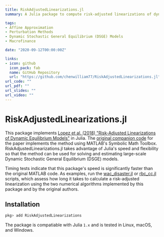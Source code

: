 ```yaml
---
title: RiskAdjustedLinearizations.jl
summary: A Julia package to compute risk-adjusted linearizations of dynamic economic models around the stochastic steady state

tags:
- Affine Approximation
- Perturbation Methods
- Dynamic Stochastic General Equilibrium (DSGE) Models
- Macrofinance

date: "2020-09-12T00:00:00Z"

links:
- icon: github
  icon_pack: fab
  name: GitHub Repository
  url: "https://github.com/chenwilliam77/RiskAdjustedLinearizations.jl"
url_code: ""
url_pdf: ""
url_slides: ""
url_video: ""
---
```


# RiskAdjustedLinearizations.jl
This package implements [Lopez et al. (2018) "Risk-Adjusted Linearizations of Dynamic Equilibrium Models"](https://ideas.repec.org/p/bfr/banfra/702.html) in Julia. The [original companion code](https://github.com/fvazquezgrande/gen_affine) for the paper implements the method using MATLAB's Symbolic Math Toolbox. RiskAdjustedLinearizations.jl takes advantage of Julia's speed and flexibility so that the method can be used for solving and estimating large-scale Dynamic Stochastic General Equilibrium (DSGE) models.

Timing tests indicate that this package's speed is significantly faster than the original MATLAB code.
As examples, run the [wac_disaster.jl](https://github.com/chenwilliam77/RiskAdjustedLinearizations.jl/tree/main/examples/matlab_timing_test/wac_disaster.jl) or [rbc_cc.jl](https://github.com/chenwilliam77/RiskAdjustedLinearizations.jl/tree/main/examples/matlab_timing_test/rbc_cc.jl) scripts, which assess how long it takes to calculate a risk-adjusted linearization using the two numerical algorithms
implemented by this package and by the original authors.

## Installation

```julia
pkg> add RiskAdjustedLinearizations
```

The package is compatiable with Julia `1.x` and is tested in Linux, macOS, and Windows.

